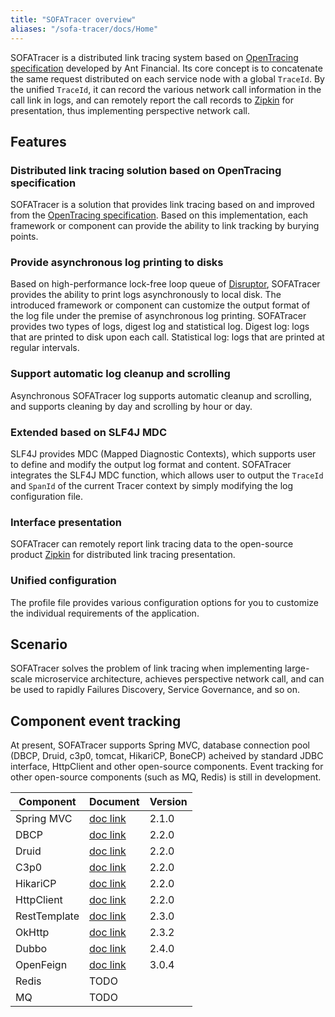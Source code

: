 ```yaml
---
title: "SOFATracer overview"
aliases: "/sofa-tracer/docs/Home"
---
```


SOFATracer is a distributed link tracing system based on [OpenTracing specification](http://opentracing.io/documentation/pages/spec.html) developed by Ant Financial. Its core concept is to concatenate the same request distributed on each service node with a global `TraceId`. By the unified `TraceId`, it can record the various network call information in the call link in logs, and can remotely report the call records to [Zipkin](https://zipkin.io/) for presentation, thus implementing perspective network call.

## Features

### Distributed link tracing solution based on OpenTracing specification

SOFATracer is a solution that provides link tracing based on and improved from the [OpenTracing specification](http://opentracing.io/documentation/pages/spec.html). Based on this implementation, each framework or component can provide the ability to link tracking by burying points.

### Provide asynchronous log printing to disks

Based on high-performance lock-free loop queue of [Disruptor](https://github.com/LMAX-Exchange/disruptor), SOFATracer provides the ability to print logs asynchronously to local disk. The introduced framework or component can customize the output format of the log file under the premise of asynchronous log printing. SOFATracer provides two types of logs, digest log and statistical log. Digest log: logs that are printed to disk upon each call. Statistical log: logs that are printed at regular intervals.

### Support automatic log cleanup and scrolling

Asynchronous SOFATracer log supports automatic cleanup and scrolling, and supports cleaning by day and scrolling by hour or day.

### Extended based on SLF4J MDC

SLF4J provides MDC (Mapped Diagnostic Contexts), which supports user to define and modify the output log format and content. SOFATracer integrates the SLF4J MDC function, which allows user to output the `TraceId` and `SpanId` of the current Tracer context by simply modifying the log configuration file.

### Interface presentation

SOFATracer can remotely report link tracing data to the open-source product [Zipkin](https://zipkin.io/) for distributed link tracing presentation.

### Unified configuration

The profile file provides various configuration options for you to customize the individual requirements of the application.

## Scenario

SOFATracer solves the problem of link tracing when implementing large-scale microservice architecture, achieves perspective network call, and can be used to rapidly Failures Discovery, Service Governance, and so on.

## Component event tracking

At present, SOFATracer supports Spring MVC, database connection pool (DBCP, Druid, c3p0, tomcat, HikariCP, BoneCP) acheived by standard JDBC interface, HttpClient and other open-source components. Event tracking for other open-source components (such as MQ, Redis) is still in development.

Component | Document| Version
--------- | ------------- | -------------
Spring MVC | [doc link](../usage-of-mvc) | 2.1.0
DBCP | [doc link](../usage-of-datasource) | 2.2.0
Druid | [doc link](../usage-of-datasource) | 2.2.0
C3p0 | [doc link](../usage-of-datasource) | 2.2.0
HikariCP | [doc link](../usage-of-datasource) | 2.2.0
HttpClient | [doc link](../usage-of-datasource) | 2.2.0
RestTemplate | [doc link](../usage-of-resttemplate) | 2.3.0
OkHttp | [doc link](../usage-of-okhttp) | 2.3.2
Dubbo | [doc link](../usage-of-dubbo) | 2.4.0
OpenFeign | [doc link](../usage-of-dubbo) | 3.0.4
Redis | TODO |
MQ | TODO |
